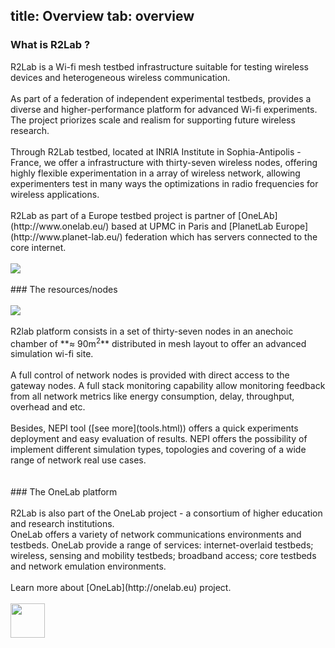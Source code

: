 title: Overview
tab: overview
---

### What is R2Lab ?
<div class="row">
  <div class="col-md-6">  
  R2Lab is a Wi-fi mesh testbed infrastructure suitable for testing wireless devices and heterogeneous wireless communication.
  <br>
  <br>
	As part of a federation of independent experimental testbeds, provides a diverse and higher-performance platform for advanced Wi-fi experiments. The project priorizes scale and realism for supporting future wireless research.
	<br>
	<br>
	Through R2Lab testbed, located at INRIA Institute in Sophia-Antipolis - France, we offer a infrastructure with thirty-seven wireless nodes, offering highly flexible experimentation in a array of wireless network, allowing experimenters test in many ways the optimizations in radio frequencies for wireless applications.
	<br>
	<br>
	R2Lab as part of a Europe testbed project is partner of [OneLAb](http://www.onelab.eu/) based at UPMC in Paris and [PlanetLab Europe](http://www.planet-lab.eu/) federation which has servers connected to the core internet.
  </div>

  <div class="col-md-6">
  	<br>
  	<img src="assets/img/nodes_range.jpg">
  </div>
</div>

<br>
### The resources/nodes
<div class="row">
  <div class="col-md-3">
    <br>
    <img src="assets/img/node_interfaces.jpg">
  </div>
  
  <div class="col-md-7"> 
  <br>
  R2lab platform consists in a set of thirty-seven nodes in an anechoic chamber of **≈ 90m<sup>2</sup>** distributed in mesh layout to offer an advanced simulation wi-fi site.
  <br>
  <br> 
  A full control of network nodes is provided with direct access to the gateway nodes. A full stack monitoring capability allow monitoring feedback from all network metrics like energy consumption, delay, throughput, overhead and etc. 
  <br>
  <br>
  Besides, NEPI tool ([see more](tools.html)) offers a quick experiments deployment and easy evaluation of results. NEPI offers the possibility of implement different simulation types, topologies and covering of a wide range of network real use cases.
  <br>
  <br>
  </div>

  <div class="col-md-2"> 
  </div>
</div>

<br>
### The OneLab platform
<div class="row">
  <div class="col-md-7"> 
  <br>
  R2Lab is also part of the OneLab project - a consortium of higher education and research institutions.
  <br>
  OneLab offers a variety of network communications environments and testbeds. OneLab provide a range of services: internet-overlaid testbeds; wireless, sensing and mobility testbeds; broadband access; core testbeds and network emulation environments.
  <br>
  <br>
  Learn more about [OneLab](http://onelab.eu) project.
  </div>

  <div class="col-md-3">
    <br>
    <img src="assets/img/onelab-logo.png" style="height:55px;">
  </div>
  
  <div class="col-md-2"> 
  </div>
</div>

